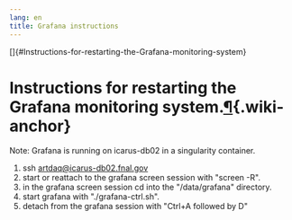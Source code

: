 ```yaml
---
lang: en
title: Grafana instructions
---
```


[]{#Instructions-for-restarting-the-Grafana-monitoring-system}

Instructions for restarting the Grafana monitoring system.[¶](#Instructions-for-restarting-the-Grafana-monitoring-system){.wiki-anchor}
=======================================================================================================================================

Note: Grafana is running on icarus-db02 in a singularity container.

1.  ssh <artdaq@icarus-db02.fnal.gov>
2.  start or reattach to the grafana screen session with \"screen -R\".
3.  in the grafana screen session cd into the \"/data/grafana\"
    directory.
4.  start grafana with \"./grafana-ctrl.sh\".
5.  detach from the grafana session with \"Ctrl+A followed by D\"
